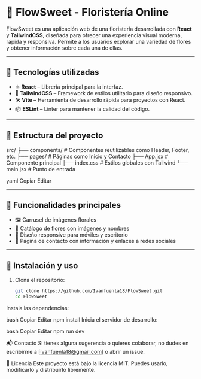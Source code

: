 # 🌸 FlowSweet - Floristería Online

FlowSweet es una aplicación web de una floristería desarrollada con **React** y **TailwindCSS**, diseñada para ofrecer una experiencia visual moderna, rápida y responsiva. Permite a los usuarios explorar una variedad de flores y obtener información sobre cada una de ellas.

---

## 🚀 Tecnologías utilizadas

- ⚛️ **React** – Librería principal para la interfaz.
- 💨 **TailwindCSS** – Framework de estilos utilitario para diseño responsivo.
- 🛠️ **Vite** – Herramienta de desarrollo rápida para proyectos con React.
- 📦 **ESLint** – Linter para mantener la calidad del código.

---

## 📁 Estructura del proyecto

src/
├── components/ # Componentes reutilizables como Header, Footer, etc.
├── pages/ # Páginas como Inicio y Contacto
├── App.jsx # Componente principal
├── index.css # Estilos globales con Tailwind
└── main.jsx # Punto de entrada

yaml
Copiar
Editar

---

## 📸 Funcionalidades principales

- 🖼️ Carrusel de imágenes florales
- 🌼 Catálogo de flores con imágenes y nombres
- 📱 Diseño responsive para móviles y escritorio
- 📇 Página de contacto con información y enlaces a redes sociales

---

## 🔧 Instalación y uso

1. Clona el repositorio:
   ```bash
   git clone https://github.com/Ivanfuenla18/FlowSweet.git
   cd FlowSweet
Instala las dependencias:

bash
Copiar
Editar
npm install
Inicia el servidor de desarrollo:

bash
Copiar
Editar
npm run dev


📬 Contacto
Si tienes alguna sugerencia o quieres colaborar, no dudes en escribirme a [ivanfuenla18@gmail.com] o abrir un issue.

📝 Licencia
Este proyecto está bajo la licencia MIT. Puedes usarlo, modificarlo y distribuirlo libremente.



